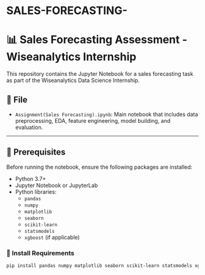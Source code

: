 # SALES-FORECASTING-
# 📊 Sales Forecasting Assessment - Wiseanalytics Internship

This repository contains the Jupyter Notebook for a sales forecasting task as part of the Wiseanalytics Data Science Internship.

## 🧾 File

- `Assignment(Sales Forecasting).ipynb`: Main notebook that includes data preprocessing, EDA, feature engineering, model building, and evaluation.

---

## 📌 Prerequisites

Before running the notebook, ensure the following packages are installed:

- Python 3.7+
- Jupyter Notebook or JupyterLab
- Python libraries:
  - `pandas`
  - `numpy`
  - `matplotlib`
  - `seaborn`
  - `scikit-learn`
  - `statsmodels`
  - `xgboost` (if applicable)

### 🔧 Install Requirements

```bash
pip install pandas numpy matplotlib seaborn scikit-learn statsmodels xgboost






